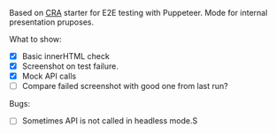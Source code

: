 Based on [CRA](https://github.com/facebook/create-react-app) starter for E2E testing with Puppeteer.
Mode for internal presentation pruposes.

What to show:
- [x] Basic innerHTML check
- [x] Screenshot on test failure.
- [x] Mock API calls
- [ ] Compare failed screenshot with good one from last run?

Bugs:
- [ ] Sometimes API is not called in headless mode.S
